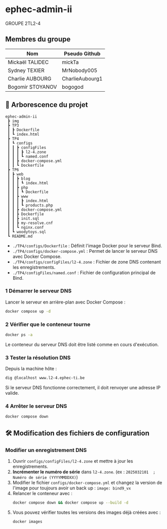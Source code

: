 # ephec-admin-ii

GROUPE 2TL2-4 


## Membres du groupe

| Nom               | Pseudo Github     | 
| ----------------- | ----------------- | 
| Mickaël TALIDEC   | mickTa            | 
| Sydney TEXIER     | MrNobody005       | 
| Charlie AUBOURG   | CharlieAubourg1   | 
| Bogomir STOYANOV  | bogogod           |

## 📂 Arborescence du projet

```
ephec-admin-ii
 ┣ img
 ┣ TP3
 ┃ ┣ Dockerfile
 ┃ ┗ index.html
 ┣ TP4
 ┃ ┗ configs
 ┃ ┃ ┣ configFiles
 ┃ ┃ ┃ ┣ l2-4.zone
 ┃ ┃ ┃ ┗ named.conf
 ┃ ┃ ┣ docker-compose.yml
 ┃ ┃ ┗ Dockerfile
 ┣ TP6
 ┃ ┣ web
 ┃ ┃ ┣ blog
 ┃ ┃ ┃ ┗ index.html
 ┃ ┃ ┣ php
 ┃ ┃ ┃ ┗ Dockerfile
 ┃ ┃ ┣ www
 ┃ ┃ ┃ ┣ index.html
 ┃ ┃ ┃ ┗ products.php
 ┃ ┃ ┣ docker-compose.yml
 ┃ ┃ ┣ Dockerfile
 ┃ ┃ ┣ init.sql
 ┃ ┃ ┣ my-resolve.cnf
 ┃ ┃ ┗ nginx.conf
 ┃ ┗ woodytoys.sql
 ┗ README.md
```

- `./TP4/configs/Dockerfile` : Définit l'image Docker pour le serveur Bind.
- `./TP4/configs/docker-compose.yml` : Permet de lancer le serveur DNS avec Docker Compose.
- `./TP4/configs/configFiles/l2-4.zone` : Fichier de zone DNS contenant les enregistrements.
- `./TP4/configFiles/named.conf` : Fichier de configuration principal de Bind.

### 1 Démarrer le serveur DNS
Lancer le serveur en arrière-plan avec Docker Compose :
```bash
docker compose up -d
```

### 2 Vérifier que le conteneur tourne
```bash
docker ps -a
```
Le conteneur du serveur DNS doit être listé comme en cours d'exécution.

### 3 Tester la résolution DNS
Depuis la machine hôte :
```bash
dig @localhost www.l2-4.ephec-ti.be
```
Si le serveur DNS fonctionne correctement, il doit renvoyer une adresse IP valide.

### 4 Arrêter le serveur DNS
```bash
docker compose down
```

## 🛠️ Modification des fichiers de configuration

### Modifier un enregistrement DNS
1. Ouvrir `configs/configFiles/l2-4.zone` et mettre à jour les enregistrements. 
2. **Incrémenter le numéro de série** dans `l2-4.zone`. (ex : `2025032101  ; Numéro de série (YYYYMMDDXX)`)
3. Modifier le fichier `configs/docker-compose.yml` et changez la version de l'image pour toujours avoir un back up : `image: bind9_vx`
4. Relancer le conteneur avec :
   ```bash
   docker compose down && docker compose up --build -d
   ```
5. Vous pouvez vérifier toutes les versions des images déjà créées avec :
   ```bash
   docker images
